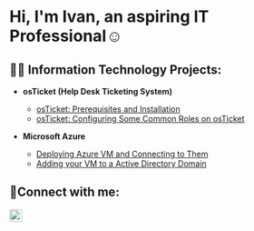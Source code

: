 <h1>Hi, I'm Ivan, an aspiring IT Professional</a>☺</h1>

<h2>👨‍💻 Information Technology Projects:</h2>

- <b>osTicket (Help Desk Ticketing System)</b>
  - [osTicket: Prerequisites and Installation](https://github.com/Ivanlpz740/OS_ticket)
  - [osTicket: Configuring Some Common Roles on osTicket](https://github.com/Ivanlpz740/Common_roles)
  
- <b>Microsoft Azure</b>
  - [Deploying Azure VM and Connecting to Them](https://github.com/Ivanlpz740/Azure_VM-s)
  - [Adding your VM to a Active Directory Domain](https://github.com/Ivanlpz740/AD_domain)

<h2>🤳Connect with me:</h2>


[<img align="left" alt="Josh | LinkedIn" width="22px" src="https://cdn.jsdelivr.net/npm/simple-icons@v3/icons/linkedin.svg" />][linkedin]



[linkedin]: https://www.linkedin.com/in/ivan-lopez-castro-47ab57293/
